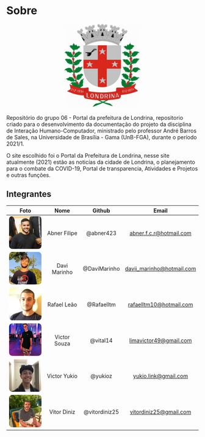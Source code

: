 # Sobre
<div align="center">
<img width="200px" style="border-radius:10%" src="./assets/img/brasao_londrina.jpg">
</div>
</br>
Repositório do grupo 06 - Portal da prefeitura de Londrina, repositorio criado para o desenvolvimento da documentação do projeto da disciplina de Interação Humano-Computador, ministrado pelo professor André Barros de Sales, na Universidade de Brasília - Gama (UnB-FGA), durante o período 2021/1.

O site escolhido foi o Portal da Prefeitura de Londrina, nesse site atualmente (2021) estão as noticías da cidade de Londrina, o planejamento para o combate da COVID-19, Portal de transparencia, Atividades e Projetos e outras funções.

## Integrantes
| Foto | Nome | Github | Email |
|:--:|:--:|:--:|:--:|
|<img width="100px" style="border-radius:10%" src="./assets/img/integrantes/abner.jpg" alt="Abner">|Abner Filipe|@abner423|abner.f.c.r@hotmail.com|
|<img width="100px" style="border-radius:10%" src="./assets/img/integrantes/davi.jpg" alt="Davi">|Davi Marinho|@DaviMarinho|davii_marinho@hotmail.com|
|<img width="100px" style="border-radius:10%" src="./assets/img/integrantes/Rafael.jpg" alt="Rafael">|Rafael Leão|@Rafaelltm|rafaelltm10@hotmail.com|
|<img width="100px" style="border-radius:10%" src="./assets/img/integrantes/vital.jpg" alt="Vital">|Victor Souza|@vital14|limavictor49@gmail.com|
|<img width="100px" style="border-radius:10%" src="./assets/img/integrantes/yukio.jpg" alt="Yukio">|Victor Yukio|@yukioz|yukio.link@gmail.com|
|<img width="100px" style="border-radius:10%" src="./assets/img/integrantes/diniz.jpg" alt="Diniz">|Vitor Diniz |@vitordiniz25|vitordiniz25@gmail.com|
